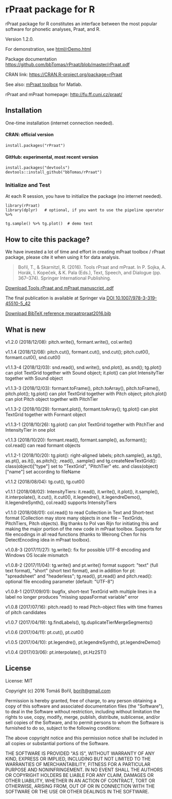 rPraat package for R
====================

rPraat package for R constitutes an interface between the most popular
software for phonetic analyses, Praat, and R.

Version 1.2.0.

For demonstration, see
[html/rDemo.html](http://htmlpreview.github.com/?https://github.com/bbTomas/rPraat/blob/master/html/rDemo.html)

Package documentation
<https://github.com/bbTomas/rPraat/blob/master/rPraat.pdf>

CRAN link: <https://CRAN.R-project.org/package=rPraat>

See also: [mPraat toolbox](https://github.com/bbTomas/mPraat) for
Matlab.

rPraat and mPraat homepage: <http://fu.ff.cuni.cz/praat/>

Installation
------------

One-time installation (internet connection needed).

#### CRAN: official version

    install.packages("rPraat")

#### GitHub: experimental, most recent version

    install.packages("devtools")
    devtools::install_github("bbTomas/rPraat")

### Initialize and Test

At each R session, you have to initialize the package (no internet
needed).

    library(rPraat)
    library(dplyr)   # optional, if you want to use the pipeline operator %>%

    tg.sample() %>% tg.plot()  # demo test

How to cite this package?
-------------------------

We have invested a lot of time and effort in creating mPraat toolbox /
rPraat package, please cite it when using it for data analysis.

> Bořil, T., & Skarnitzl, R. (2016). Tools rPraat and mPraat. In P.
> Sojka, A. Horák, I. Kopeček, & K. Pala (Eds.), Text, Speech, and
> Dialogue (pp. 367–374). Springer International Publishing.

[Download Tools rPraat and mPraat manuscript
.pdf](http://fu.ff.cuni.cz/praat/boril_skarnitzl_2016_Tools_rPraat_and_mPraat_%5Bmanuscript%5D.pdf)

The final publication is available at Springer via [DOI
10.1007/978-3-319-45510-5\_42](http://dx.doi.org/10.1007/978-3-319-45510-5_42)

[Download BibTeX reference
mpraatrpraat2016.bib](http://fu.ff.cuni.cz/praat/mpraatrpraat2016.bib)

What is new
-----------

v1.2.0 (2018/12/08): pitch.write(), formant.write(), col.write()

v1.1.4 (2018/12/08): pitch.cut(), formant.cut(), snd.cut();
pitch.cut0(), formant.cut0(), snd.cut0()

v1.1.3-4 (2018/12/03): snd.read(), snd.write(), snd.plot(), as.snd();
tg.plot() can plot TextGrid together with Sound object; it.plot() can
plot IntensityTier together with Sound object

v1.1.3-3 (2018/12/03): formant.toFrame(), pitch.toArray(),
pitch.toFrame(), pitch.plot(); tg.plot() can plot TextGrid together with
Pitch object; pitch.plot() can plot Pitch object together with PitchTier

v1.1.3-2 (2018/10/29): formant.plot(), formant.toArray(); tg.plot() can
plot TextGrid together with Formant object

v1.1.3-1 (2018/10/26): tg.plot() can plot TextGrid together with
PitchTier and IntensityTier in one plot

v1.1.3 (2018/10/20): formant.read(), formant.sample(), as.formant();
col.read() can read formant objects

v1.1.2-1 (2018/10/20): tg.plot(): right-aligned labels; pitch.sample(),
as.tg(), as.pt(), as.it(), as.pitch(); .read(), .sample() and
tg.createNewTextGrid(): class(object)\["type"\] set to "TextGrid",
"PitchTier" etc. and class(object)\["name"\] set according to fileName

v1.1.2 (2018/08/04): tg.cut(), tg.cut0()

v1.1.1 (2018/08/02): IntensityTiers: it.read(), it.write(), it.plot(),
it.sample(), it.interpolate(), it.cut(), it.cut0(), it.legendre(),
it.legendreDemo(), it.legendreSynth(), col.read() supports
IntensityTiers

v1.1.0 (2018/08/01): col.read() to read Collection in Text and
Short-text format (Collection may store many objects in one file –
TextGrids, PitchTiers, Pitch objects). Big thanks to Pol van Rijn for
initiating this and making the major portion of the new code in mPraat
toolbox. Supports for file encodings in all read functions (thanks to
Weirong Chen for his DetectEncoding idea in mPraat toolbox).

v1.0.8-3 (2017/11/27): tg.write(): fix for possible UTF-8 encoding and
Windows OS locale mismatch

v1.0.8-2 (2017/11/04): tg.write() and pt.write() format support: "text"
(full text format), "short" (short text format), and in addition for pt:
"spreadsheet" and "headerless"; tg.read(), pt.read() and pitch.read():
optional file encoding parameter (default: "UTF-8")

v1.0.8-1 (2017/09/01): bugfix, short-text TextGrid with multiple lines
in a label no longer produces "missing sppasFormat variable" error

v1.0.8 (2017/07/16): pitch.read() to read Pitch-object files with time
frames of pitch candidates

v1.0.7 (2017/04/19): tg.findLabels(), tg.duplicateTierMergeSegments()

v1.0.6 (2017/04/11): pt.cut(), pt.cut0()

v1.0.5 (2017/04/10): pt.legendre(), pt.legendreSynth(),
pt.legendreDemo()

v1.0.4 (2017/03/06): pt.interpolate(), pt.Hz2ST()

License
-------

License: MIT

Copyright (c) 2016 Tomáš Bořil, <borilt@gmail.com>

Permission is hereby granted, free of charge, to any person obtaining a
copy of this software and associated documentation files (the
"Software"), to deal in the Software without restriction, including
without limitation the rights to use, copy, modify, merge, publish,
distribute, sublicense, and/or sell copies of the Software, and to
permit persons to whom the Software is furnished to do so, subject to
the following conditions:

The above copyright notice and this permission notice shall be included
in all copies or substantial portions of the Software.

THE SOFTWARE IS PROVIDED "AS IS", WITHOUT WARRANTY OF ANY KIND, EXPRESS
OR IMPLIED, INCLUDING BUT NOT LIMITED TO THE WARRANTIES OF
MERCHANTABILITY, FITNESS FOR A PARTICULAR PURPOSE AND NONINFRINGEMENT.
IN NO EVENT SHALL THE AUTHORS OR COPYRIGHT HOLDERS BE LIABLE FOR ANY
CLAIM, DAMAGES OR OTHER LIABILITY, WHETHER IN AN ACTION OF CONTRACT,
TORT OR OTHERWISE, ARISING FROM, OUT OF OR IN CONNECTION WITH THE
SOFTWARE OR THE USE OR OTHER DEALINGS IN THE SOFTWARE.
